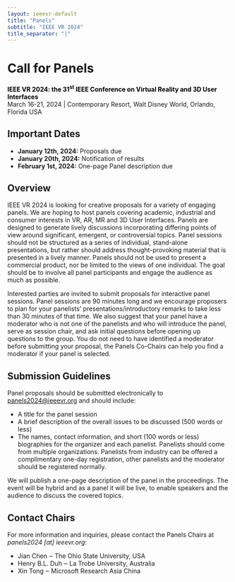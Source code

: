 ```yaml
---
layout: ieeevr-default
title: "Panels"
subtitle: "IEEE VR 2024"
title_separator: "|"
---
```


<div>
    <!-- <p>
        More information coming soon, please watch this space.
    </p> -->
    
<h1 id="cfp-panels"> Call for Panels </h1>

<p>
    <strong style="color: black">IEEE VR 2024: the 31<sup>st</sup> IEEE Conference on Virtual Reality and 3D User Interfaces</strong><br />
        March 16-21, 2024 | Contemporary Resort, Walt Disney World, Orlando, Florida USA
</p>

<h2 id="important-dates"> Important Dates </h2>
<ul>
    <li><b>January 12th, 2024:</b> Proposals due</li>
    <li><b>January 20th, 2024:</b> Notification of results</li>
    <li><b>February 1st, 2024:</b> One-page Panel description due</li>
</ul>

<h2 id="Overview">Overview</h2>
<p>
    IEEE VR 2024 is looking for creative proposals for a variety of engaging panels. We are hoping to host panels covering academic, industrial and consumer interests in VR, AR, MR and 3D User Interfaces. Panels are designed to generate lively discussions incorporating differing points of view around significant, emergent, or controversial topics. Panel sessions should not be structured as a series of individual, stand-alone presentations, but rather should address thought-provoking material that is presented in a lively manner. Panels should not be used to present a commercial product, nor be limited to the views of one individual. The goal should be to involve all panel participants and engage the audience as much as possible.
</p>
<p>
    Interested parties are invited to submit proposals for interactive panel sessions. Panel sessions are 90 minutes long and we encourage proposers to plan for your panelists’ presentations/introductory remarks to take less than 30 minutes of that time. We also suggest that your panel have a moderator who is not one of the panelists and who will introduce the panel, serve as session chair, and ask initial questions before opening up questions to the group. You do not need to have identified a moderator before submitting your proposal, the Panels Co-Chairs can help you find a moderator if your panel is selected.
</p>

<h2 id="submission-guidelines">Submission Guidelines</h2> 
<!-- <div class="notice--info" style="background-color: $theme-yellow ! important; color: $theme-text ! important;">
    <b class="notice--text" style="background-color: $theme-yellow ! important; color: $theme-text ! important;">Important.</b> Submission guidelines have changed this year!
</div> -->

<p>
    Panel proposals should be submitted electronically to <a href="mailto:panels2024@ieeevr.org">panels2024@ieeevr.org</a> and should include:
</p>

<ul>
    <li>A title for the panel session</li>
    <li>A brief description of the overall issues to be discussed (500 words or less)</li>
    <li>The names, contact information, and short (100 words or less) biographies for the organizer and each panelist. Panelists should come from multiple organizations. Panelists from industry can be offered a complimentary one-day registration, other panelists and the moderator should be registered normally.</li>
</ul>
    
<p>
    We will publish a one-page description of the panel in the proceedings. The event will be hybrid and as a panel it will be live, to enable speakers and the audience to discuss the covered topics.
</p>

<h2 id="contact"> Contact Chairs </h2>
<p>
For more information and inquiries, please contact the Panels Chairs at <i class="fas fa-fw fa-envelope-square emailIcon" style=""></i><i class="emailText">panels2024 [at] ieeevr.org</i>:
</p>
<ul>   
    <li>Jian Chen ‒ The Ohio State University, USA</li>
    <li>Henry B.L. Duh ‒ La Trobe University, Australia</li>
    <li>Xin Tong  ‒ Microsoft Research Asia China</li>
</ul>

</div>
